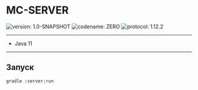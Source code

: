 # MC-SERVER

![version: 1.0-SNAPSHOT](https://img.shields.io/badge/version-1.0-05b.svg?style=flat)
![codename: ZERO](https://img.shields.io/badge/codename-ZERO-509.svg?style=flat)
![protocol: 1.12.2](https://img.shields.io/badge/protocol-1.12.2-075.svg?style=flat)

---

* Java 11

---

## Запуск

```shell
gradle :server:run
```